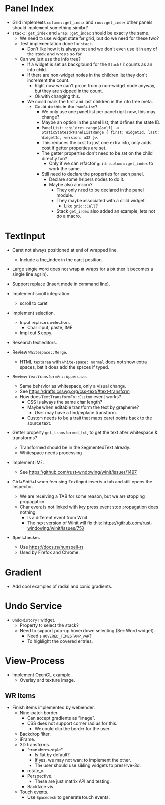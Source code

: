 # Panel Index

* Grid implements `column::get_index` and `row::get_index` other panels should implement something similar?
* `stack::get_index` and `wrap::get_index` should be exactly the same.
    - We need to use widget state for grid, but do we need for these two?
    - Test implementation done for `stack`.
        - Don't like how it is always set and we don't even use it in any of the stack and wraps so far.
    - Can we just use the info tree?
        - If a widget is set as background for the `Stack!` it counts as an info child.
        - If there are non-widget nodes in the children list they don't increment the count.
            - Right now we can't probe from a non-widget node anyway, but they are skipped in the count.
            - Ok with changing this.
        - We could mark the first and last children in the info tree meta.
            - Could do this in the `PanelList`?
                - We only use one panel list per panel right now, this may change?
                - Maybe an option in the panel list, that defines the state ID.
                - `PanelList::children_range(&self) -> StaticStateId<PanelListRange { first: WidgetId, last: WidgetId, version: u32 }>`.
                - This reduces the cost to just one extra info, only adds cost if getter properties are set.
                - The getter properties don't need to be set on the child directly too?
                    - Only if we can refactor `grid::column::get_index` to work the same.
                - Still need to declare the properties for each panel.
                    - Declare some helpers nodes to do it.
                    - Maybe also a macro?
                        - They only need to be declared in the panel module.
                        - They maybe associated with a child widget.
                            - Like `grid::Cell`?
                        - Stack `get_index` also added an example, lets not do a macro.

# TextInput

* Caret not always positioned at end of wrapped line.
    - Include a line_index in the caret position.

* Large single word does not wrap (it wraps for a bit then it becomes a single line again).
* Support replace (Insert mode in command line).
* Implement scroll integration:
    - scroll to caret
* Implement selection.
    - Input replaces selection.
        - Char input, paste, IME
    - Impl cut & copy.
* Research text editors.

* Review `WhiteSpace::Merge`.
    - HTML `textarea` with `white-space: normal` does not show extra spaces, but it does add the spaces if typed.
* Review `TextTransformFn::Uppercase`.
    - Same behavior as whitespace, only a visual change.
    - See https://drafts.csswg.org/css-text/#text-transform
    - How does `TextTransformFn::Custom` event works?
        - CSS is always the same char length?
        - Maybe when editable transform the text by grapheme?
            - User may have a find/replace transform.
        - Custom needs to be a trait that maps caret points back to the source text.
* Getter property `get_transformed_txt`, to get the text after whitespace & transforms?
    - Transformed should be in the SegmentedText already.
    - Whitespace needs processing.

* Implement IME.
    - See https://github.com/rust-windowing/winit/issues/1497

* Ctrl+Shift+I when focusing TextInput inserts a tab and still opens the Inspector.
    - We are receiving a TAB for some reason, but we are stopping propagation.
    - Char event is not linked with key press event stop propagation does nothing.
        - Is a different event from Winit.
        - The next version of Winit will fix this: https://github.com/rust-windowing/winit/issues/753

* Spellchecker.
    - Use https://docs.rs/hunspell-rs
    - Used by Firefox and Chrome.

# Gradient

* Add cool examples of radial and conic gradients.

# Undo Service

* `UndoHistory!` widget.
    - Property to select the stack?
    - Need to support pop-up hover down selecting (See Word widget).
        - Need a `HOVERED_TIMESTAMP_VAR`?
        - To highlight the covered entries.

# View-Process

* Implement OpenGL example.
    - Overlay and texture image.

## WR Items

* Finish items implemented by webrender.
    - Nine-patch border.
        - Can accept gradients as "image".
        - CSS does not support corner radius for this.
            - We could clip the border for the user.
    - Backdrop filter.
    - iFrame.
    - 3D transforms.
        - "transform-style".
            - Is flat by default?
            - If yes, we may not want to implement the other.
            - The user should use sibling widgets to preserve-3d.
        - rotate_x.
        - Perspective.
            - These are just matrix API and testing.
        - Backface vis.
    - Touch events.
        - Use `Spacedesk` to generate touch events.
